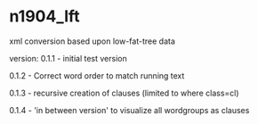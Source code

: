 # n1904_lft
xml conversion based upon low-fat-tree data

version:
0.1.1 - initial test version

0.1.2 - Correct word order to match running text

0.1.3 - recursive creation of clauses (limited to where class=cl)

0.1.4 - 'in between version' to visualize all wordgroups as clauses

